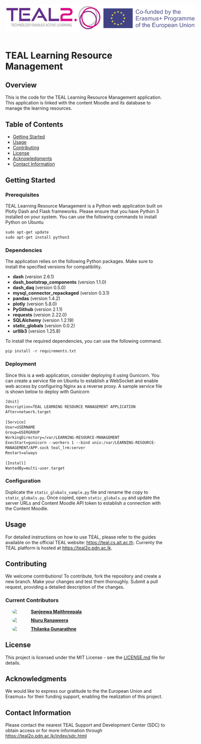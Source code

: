 <div style="display: flex; justify-content: space-between;">
  <img src="assets/teal_logo.jpeg" width="300" />
  <img src="assets/erasmus_logoW.png" width="300" /> 
</div>

<br>

# TEAL Learning Resource Management

## Overview

This is the code for the TEAL Learning Resource Management application. This application is linked with the content Moodle and its database to manage the learning resources.


## Table of Contents

- [Getting Started](#getting-started)
- [Usage](#usage)
- [Contributing](#contributing)
- [License](#license)
- [Acknowledgments](#acknowledgments)
- [Contact Information](#contact-information)

## Getting Started

### Prerequisites

TEAL Learning Resource Management is a Python web application built on Plotly Dash and Flask frameworks. Please ensure that you have Python 3 installed on your system. You can use the following commands to install Python on Ubuntu

```
sudo apt-get update
sudo apt-get install python3
```


### Dependencies

The application relies on the following Python packages. Make sure to install the specified versions for compatibility.

- **dash** (version 2.6.1)
- **dash_bootstrap_components** (version 1.1.0)
- **dash_daq** (version 0.5.0)
- **mysql_connector_repackaged** (version 0.3.1)
- **pandas** (version 1.4.2)
- **plotly** (version 5.8.0)
- **PyGithub** (version 2.1.1)
- **requests** (version 2.22.0)
- **SQLAlchemy** (version 1.2.19)
- **static_globals** (version 0.0.2)
- **urllib3** (version 1.25.8)

To install the required dependencies, you can use the following command.

```
pip install -r requirements.txt
```

### Deployment

Since this is a web application, consider deploying it using Gunicorn. You can create a service file on Ubuntu to establish a WebSocket and enable web access by configuring Nginx as a reverse proxy. A sample service file is shown below to deploy with Gunicorn

```
[Unit]
Description=TEAL LEARNING RESOURCE MANAGEMENT APPLICATION
After=network.target

[Service]
User=USERNAME
Group=USERGROUP
WorkingDirectory=/var/LEARNING-RESOURCE-MANAGEMENT
ExecStart=gunicorn --workers 1 --bind unix:/var/LEARNING-RESOURCE-MANAGEMENT/APP.sock teal_lrm:server
Restart=always

[Install]
WantedBy=multi-user.target
```

### Configuration
Duplicate the `static_globals_sample.py` file and rename the copy to `static_globals.py`. Once copied, open `static_globals.py` and update the server URLs and Content Moodle API token to establish a connection with the Content Moodle. 

## Usage
For detailed instructions on how to use TEAL, please refer to the guides available on the official TEAL website: https://teal.cs.ait.ac.th.
 Currenty the TEAL platform is hosted at https://teal2o.pdn.ac.lk.





## Contributing

We welcome contributions! To contribute, fork the repository and create a new branch.
Make your changes and test them thoroughly.
Submit a pull request, providing a detailed description of the changes.


### Current Contributors

<div style="display: flex; align-items: center; margin-bottom: 10px;margin-left: 20px;">
  <img src="https://github.com/mugalan.png" width="50" style="border-radius: 50%; margin-right: 10px;">
  <span><strong><a href="https://github.com/mugalan">Sanjeewa Maithreepala</a></strong></span>
</div>

<div style="display: flex; align-items: center; margin-bottom: 10px;margin-left: 20px;">
  <img src="https://github.com/nrnw.png" width="50" style="border-radius: 50%; margin-right: 10px;">
  <span><strong><a href="https://github.com/nrnw">Niuru Ranaweera</a></strong></span>
</div>

<div style="display: flex; align-items: center; margin-bottom: 10px;margin-left: 20px;">
  <img src="https://github.com/thilankarx.png" width="50" style="border-radius: 50%; margin-right: 10px;">
  <span><strong><a href="https://github.com/thilankarx">Thilanka Gunarathne</a></strong></span>
</div>

## License
This project is licensed under the MIT License - see the [LICENSE.md](LICENSE.md) file for details.


## Acknowledgments
We would like to express our gratitude to the the European Union and Erasmus+ for their funding support, enabling the realization of this project.


## Contact Information
Please contact the nearest TEAL Support and Development Center (SDC) to obtain access or for more information through https://teal2o.pdn.ac.lk/index/sdc.html
